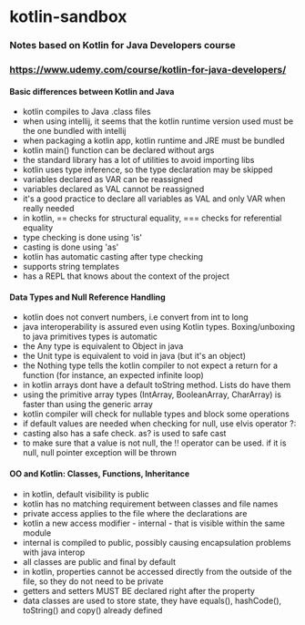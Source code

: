 # kotlin-sandbox

### Notes based on Kotlin for Java Developers course

### https://www.udemy.com/course/kotlin-for-java-developers/

#### Basic differences between Kotlin and Java
- kotlin compiles to Java .class files
- when using intellij, it seems that the kotlin runtime version used must be the one bundled with intellij
- when packaging a kotlin app, kotlin runtime and JRE must be bundled
- kotlin main() function can be declared without args
- the standard library has a lot of utilities to avoid importing libs
- kotlin uses type inference, so the type declaration may be skipped
- variables declared as VAR can be reassigned
- variables declared as VAL cannot be reassigned
- it's a good practice to declare all variables as VAL and only VAR when really needed
- in kotlin, == checks for structural equality, === checks for referential equality
- type checking is done using 'is'
- casting is done using 'as'
- kotlin has automatic casting after type checking
- supports string templates
- has a REPL that knows about the context of the project

#### Data Types and Null Reference Handling
- kotlin does not convert numbers, i.e convert from int to long
- java interoperability is assured even using Kotlin types. Boxing/unboxing to java primitives types is automatic
- the Any type is equivalent to Object in java
- the Unit type is equivalent to void in java (but it's an object)
- the Nothing type tells the kotlin compiler to not expect a return for a function (for instance, an expected infinite loop)
- in kotlin arrays dont have a default toString method. Lists do have them
- using the primitive array types (IntArray, BooleanArray, CharArray) is faster than using the generic array
- kotlin compiler will check for nullable types and block some operations
- if default values are needed when checking for null, use elvis operator ?:
- casting also has a safe check. as? is used to safe cast
- to make sure that a value is not null, the !! operator can be used. if it is null, null pointer exception will be thrown

#### OO and Kotlin: Classes, Functions, Inheritance
- in kotlin, default visibility is public
- kotlin has no matching requirement between classes and file names
- private access applies to the file where the declarations are
- kotlin a new access modifier - internal - that is visible within the same module
- internal is compiled to public, possibly causing encapsulation problems with java interop
- all classes are public and final by default
- in kotlin, properties cannot be accessed directly from the outside of the file, so they do not need to be private
- getters and setters MUST BE declared right after the property
- data classes are used to store state, they have equals(), hashCode(), toString() and copy() already defined
